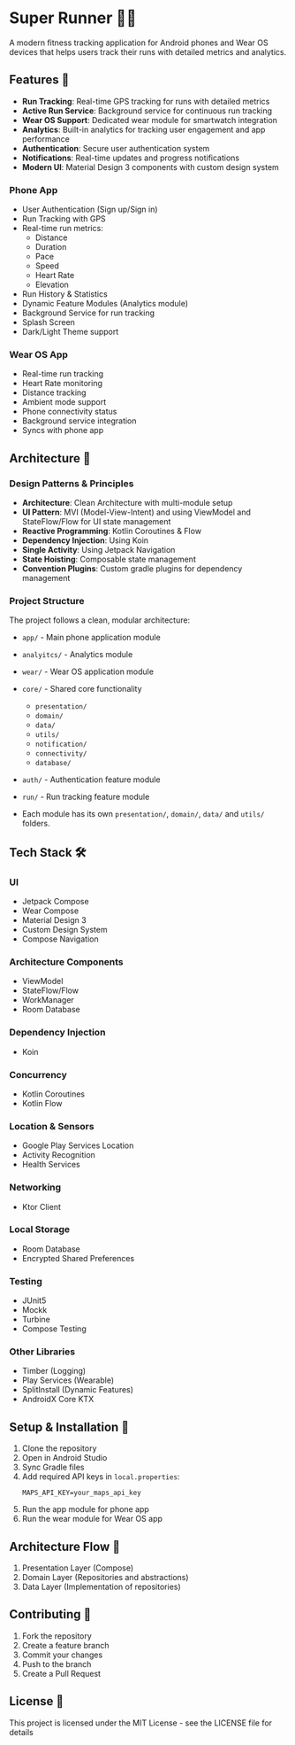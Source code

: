 # Super Runner 🏃‍♂️

A modern fitness tracking application for Android phones and Wear OS devices that helps users track their runs with detailed metrics and analytics.

## Features 🌟

- **Run Tracking**: Real-time GPS tracking for runs with detailed metrics
- **Active Run Service**: Background service for continuous run tracking
- **Wear OS Support**: Dedicated wear module for smartwatch integration
- **Analytics**: Built-in analytics for tracking user engagement and app performance
- **Authentication**: Secure user authentication system
- **Notifications**: Real-time updates and progress notifications
- **Modern UI**: Material Design 3 components with custom design system

### Phone App
- User Authentication (Sign up/Sign in)
- Run Tracking with GPS
- Real-time run metrics:
  - Distance
  - Duration
  - Pace
  - Speed
  - Heart Rate
  - Elevation
- Run History & Statistics
- Dynamic Feature Modules (Analytics module)
- Background Service for run tracking
- Splash Screen
- Dark/Light Theme support

### Wear OS App
- Real-time run tracking
- Heart Rate monitoring
- Distance tracking
- Ambient mode support
- Phone connectivity status
- Background service integration
- Syncs with phone app

## Architecture 📐

### Design Patterns & Principles

- **Architecture**: Clean Architecture with multi-module setup
- **UI Pattern**: MVI (Model-View-Intent) and using ViewModel and StateFlow/Flow for UI state management
- **Reactive Programming**: Kotlin Coroutines & Flow
- **Dependency Injection**: Using Koin
- **Single Activity**: Using Jetpack Navigation
- **State Hoisting**: Composable state management
- **Convention Plugins**: Custom gradle plugins for dependency management

### Project Structure
The project follows a clean, modular architecture:

- `app/` - Main phone application module
- `analyitcs/` - Analytics module
- `wear/` - Wear OS application module
- `core/` - Shared core functionality
  - `presentation/`
  - `domain/`
  - `data/`
  - `utils/`
  - `notification/`
  - `connectivity/`
  - `database/`
- `auth/` - Authentication feature module
- `run/` - Run tracking feature module

- Each module has its own `presentation/`, `domain/`, `data/` and `utils/` folders.

## Tech Stack 🛠

### UI
- Jetpack Compose
- Wear Compose
- Material Design 3
- Custom Design System
- Compose Navigation

### Architecture Components
- ViewModel
- StateFlow/Flow
- WorkManager
- Room Database

### Dependency Injection
- Koin

### Concurrency
- Kotlin Coroutines
- Kotlin Flow

### Location & Sensors
- Google Play Services Location
- Activity Recognition
- Health Services

### Networking
- Ktor Client

### Local Storage
- Room Database
- Encrypted Shared Preferences

### Testing
- JUnit5
- Mockk
- Turbine
- Compose Testing

### Other Libraries
- Timber (Logging)
- Play Services (Wearable)
- SplitInstall (Dynamic Features)
- AndroidX Core KTX

## Setup & Installation 🚀

1. Clone the repository
2. Open in Android Studio
3. Sync Gradle files
4. Add required API keys in `local.properties`:
   ```properties
   MAPS_API_KEY=your_maps_api_key
   ```
5. Run the app module for phone app
6. Run the wear module for Wear OS app

## Architecture Flow 🔄

1. Presentation Layer (Compose)
3. Domain Layer (Repositories and abstractions)
4. Data Layer (Implementation of repositories)

## Contributing 🤝

1. Fork the repository
2. Create a feature branch
3. Commit your changes
4. Push to the branch
5. Create a Pull Request

## License 📄

This project is licensed under the MIT License - see the LICENSE file for details